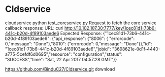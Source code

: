 # Cldservice
cloudservice 
python test_coreservice.py
Request to fetch the core service callback response:
          URL: curl http://10.102.107.30:7777/key/1cec81d1-73b6-441c-b20d-4f89103aede6 
         Expected Response:  {"1cec81d1-73b6-441c-b20d-4f89103aede6": {"api_response": {"8006": { "errorcode": 0,"message": "Done"},"8010": {"errorcode": 0,"message": "Done"}},"id": "1cec81d1-73b6-441c-b20d-4f89103aede6","jobid": "3698621e-0d1f-4440-a775-5cefdf6d0695","resource": "configuration","status": "SUCCESS","time": "Sat, 22 Apr 2017 04:57:28 GMT"}}


https://github.com/BinduC27/Cldservice.git download
